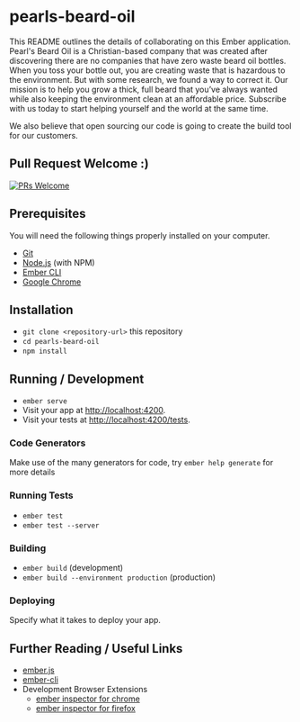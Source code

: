 # pearls-beard-oil

This README outlines the details of collaborating on this Ember application.
Pearl's Beard Oil is a Christian-based company that was created after discovering there are no companies that have zero waste beard oil bottles. When you toss your bottle out, you are creating waste that is hazardous to the environment. But with some research, we found a way to correct it. Our mission is to help you grow a thick, full beard that you’ve always wanted while also keeping the environment clean at an affordable price. Subscribe with us today to start helping yourself and the world at the same time.

We also believe that open sourcing our code is going to create the build tool
for our customers.

## Pull Request Welcome :)
[![PRs Welcome](https://img.shields.io/badge/prs-welcome-brightgreen.svg?style=flat-square)](http://makeapullrequest.com)

## Prerequisites

You will need the following things properly installed on your computer.

* [Git](https://git-scm.com/)
* [Node.js](https://nodejs.org/) (with NPM)
* [Ember CLI](https://ember-cli.com/)
* [Google Chrome](https://google.com/chrome/)

## Installation

* `git clone <repository-url>` this repository
* `cd pearls-beard-oil`
* `npm install`

## Running / Development

* `ember serve`
* Visit your app at [http://localhost:4200](http://localhost:4200).
* Visit your tests at [http://localhost:4200/tests](http://localhost:4200/tests).

### Code Generators

Make use of the many generators for code, try `ember help generate` for more details

### Running Tests

* `ember test`
* `ember test --server`

### Building

* `ember build` (development)
* `ember build --environment production` (production)

### Deploying

Specify what it takes to deploy your app.

## Further Reading / Useful Links

* [ember.js](https://emberjs.com/)
* [ember-cli](https://ember-cli.com/)
* Development Browser Extensions
  * [ember inspector for chrome](https://chrome.google.com/webstore/detail/ember-inspector/bmdblncegkenkacieihfhpjfppoconhi)
  * [ember inspector for firefox](https://addons.mozilla.org/en-US/firefox/addon/ember-inspector/)
